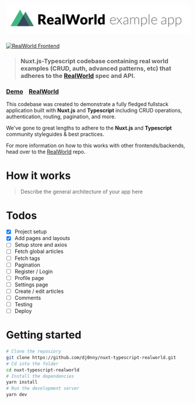 # ![RealWorld Example App](logo.png)

[![RealWorld Frontend](https://img.shields.io/badge/realworld-frontend-%23783578.svg)](http://realworld.io)

> ### Nuxt.js-Typescript codebase containing real world examples (CRUD, auth, advanced patterns, etc) that adheres to the [RealWorld](https://github.com/gothinkster/realworld) spec and API.


### [Demo](https://github.com/gothinkster/realworld)&nbsp;&nbsp;&nbsp;&nbsp;[RealWorld](https://github.com/gothinkster/realworld)


This codebase was created to demonstrate a fully fledged fullstack application built with **Nuxt.js** and **Typescript** including CRUD operations, authentication, routing, pagination, and more.

We've gone to great lengths to adhere to the **Nuxt.js** and **Typescript** community styleguides & best practices.

For more information on how to this works with other frontends/backends, head over to the [RealWorld](https://github.com/gothinkster/realworld) repo.


# How it works

> Describe the general architecture of your app here

# Todos

* [x] Project setup
* [x] Add pages and layouts
* [ ] Setup store and axios
* [ ] Fetch global articles
* [ ] Fetch tags
* [ ] Pagination
* [ ] Register / Login
* [ ] Profile page
* [ ] Settings page
* [ ] Create / edit articles
* [ ] Comments
* [ ] Testing
* [ ] Deploy

# Getting started

```bash
# Clone the reposiory
git clone https://github.com/dj0nny/nuxt-typescript-realworld.git
# Cd into the folder
cd nuxt-typescript-realworld
# Install the dependencies
yarn install
# Run the development server
yarn dev
```

